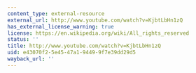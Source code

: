 ```yaml
---
content_type: external-resource
external_url: http://www.youtube.com/watch?v=KjbtLbHn1zQ
has_external_license_warning: true
license: https://en.wikipedia.org/wiki/All_rights_reserved
status: ''
title: http://www.youtube.com/watch?v=KjbtLbHn1zQ
uid: e43070f2-5e45-47a1-9449-9f7e39dd29d5
wayback_url: ''
---
```

